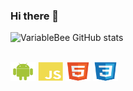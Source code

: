### Hi there 👋


<!-- GithubStats -->
![VariableBee GitHub stats](https://github-readme-stats.vercel.app/api?username=jrldorival&show_icons=true&theme=nightowl)

<!-- [![Top Langs](https://github-readme-stats.vercel.app/api/top-langs/?username=jrldorival&layout=compact)](https://github.com/anuraghazra/github-readme-stats)-->


<div style="display: inline_block"><br>
  <img align="center" alt="Android" height="30" width="40" src="https://raw.githubusercontent.com/devicons/devicon/master/icons/android/android-original.svg">
  <img align="center" alt="Js" height="30" width="40" src="https://raw.githubusercontent.com/devicons/devicon/master/icons/javascript/javascript-plain.svg"> 
  <img align="center" alt="HTML" height="30" width="40" src="https://raw.githubusercontent.com/devicons/devicon/master/icons/html5/html5-original.svg">
  <img align="center" alt="CSS" height="30" width="40" src="https://raw.githubusercontent.com/devicons/devicon/master/icons/css3/css3-original.svg">

</div>


